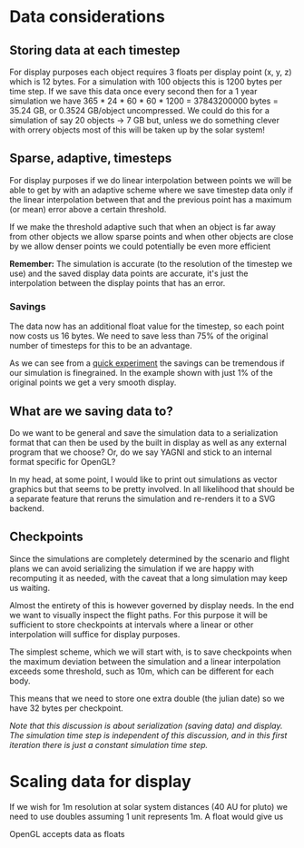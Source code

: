 Data considerations
===================

Storing data at each timestep
-----------------------------
For display purposes each object requires 3 floats per display point (x, y, z) 
which is 12 bytes. For a simulation with 100 objects this is 1200 bytes per 
time step. If we save this data once every second then for a 1 year simulation 
we have 365 * 24 * 60 * 60 * 1200 = 37843200000 bytes = 35.24 GB, or 
0.3524 GB/object uncompressed. We could do this for a simulation of say 20 objects
-> 7 GB but, unless we do something clever with orrery objects most of this will be 
taken up by the solar system!

Sparse, adaptive, timesteps
---------------------------
For display purposes if we do linear interpolation between points we will be able
to get by with an adaptive scheme where we save timestep data only if the linear
interpolation between that and the previous point has a maximum (or mean) error
above a certain threshold. 

If we make the threshold adaptive such that when an object is far away from
other objects we allow sparse points and when other objects are close by we allow
denser points we could potentially be even more efficient

**Remember:** The simulation is accurate (to the resolution of the timestep
we use) and the saved display data points are accurate, it's just the interpolation
between the display points that has an error.

### Savings

The data now has an additional float value for the timestep, so each point now
costs us 16 bytes. We need to save less than 75% of the original number of 
timesteps for this to be an advantage.

As we can see from a [quick experiment](adaptive-display-points.ipynb) the savings
can be tremendous if our simulation is finegrained. In the example shown with
just 1% of the original points we get a very smooth display.

What are we saving data to?
---------------------------
Do we want to be general and save the simulation data to a serialization format
that can then be used by the built in display as well as any external program
that we choose? Or, do we say YAGNI and stick to an internal format specific for
OpenGL? 

In my head, at some point, I would like to print out simulations as vector graphics
but that seems to be pretty involved. In all likelihood that should be a separate
feature that reruns the simulation and re-renders it to a SVG backend.


Checkpoints
-----------
Since the simulations are completely determined by the scenario and flight plans we can avoid serializing the simulation if we are happy with recomputing it as needed, with the caveat that a long simulation may keep us waiting. 

Almost the entirety of this is however governed by display needs. In the end we want to visually inspect the flight paths. For this purpose it will be sufficient to store checkpoints at intervals where a linear or other interpolation will suffice for display purposes.

The simplest scheme, which we will start with, is to save checkpoints when the maximum deviation between the simulation and a linear interpolation exceeds some threshold, such as 10m, which can be different for each body.

This means that we need to store one extra double (the julian date) so we have 32 bytes per checkpoint.

_Note that this discussion is about serialization (saving data) and display. The simulation time step is independent of this discussion, and in this first iteration there is just a constant simulation time step._


Scaling data for display
========================
If we wish for 1m resolution at solar system distances (40 AU for pluto) we need
to use doubles assuming 1 unit represents 1m. A float would give us  


OpenGL accepts data as floats






